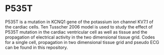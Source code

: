 # P535T
P535T is a mutation in KCNQ1 gene of the potassium ion channel KV7.1 of the cardiac cells. Ten Tusscher 2006 model is used to study the effect of P535T mutation in the cardiac ventricular cell as well as tissue and the propagation of electrical activity in the two dimensional tissue grid. Codes for a single cell, propagation in two dimensional tissue grid and pseudo ECG can be found in this repository.
